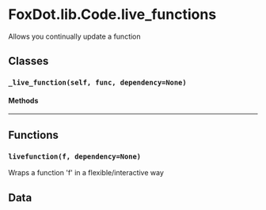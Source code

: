 # FoxDot.lib.Code.live_functions

Allows you continually update a function 

## Classes

### `_live_function(self, func, dependency=None)`

#### Methods

---

## Functions

### `livefunction(f, dependency=None)`

Wraps a function 'f' in a flexible/interactive way 

## Data

